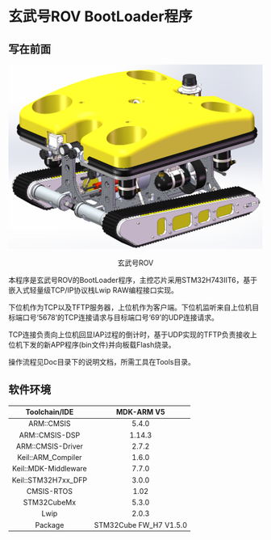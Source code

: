 # 玄武号ROV BootLoader程序

## 写在前面

![玄武号ROV](Doc/玄武号ROV.png)

 <center>玄武号ROV
     
 </center>

本程序是玄武号ROV的BootLoader程序，主控芯片采用STM32H743IIT6，基于嵌入式轻量级TCP/IP协议栈Lwip RAW编程接口实现。

下位机作为TCP以及TFTP服务器，上位机作为客户端。下位机监听来自上位机目标端口号‘5678’的TCP连接请求与目标端口号‘69’的UDP连接请求。

TCP连接负责向上位机回显IAP过程的倒计时，基于UDP实现的TFTP负责接收上位机下发的新APP程序(bin文件)并向板载Flash烧录。  

操作流程见Doc目录下的说明文档，所需工具在Tools目录。

## 软件环境

|    Toolchain/IDE     |       MDK-ARM V5       |
| :------------------: | :--------------------: |
|      ARM::CMSIS      |         5.4.0          |
|    ARM::CMSIS-DSP    |         1.14.3         |
|  ARM::CMSIS-Driver   |         2.7.2          |
|  Keil::ARM_Compiler  |         1.6.0          |
| Keil::MDK-Middleware |         7.7.0          |
| Keil::STM32H7xx_DFP  |         3.0.0          |
|      CMSIS-RTOS      |          1.02          |
|     STM32CubeMx      |         5.3.0          |
|         Lwip         |         2.0.3          |
|       Package        | STM32Cube FW_H7 V1.5.0 |
